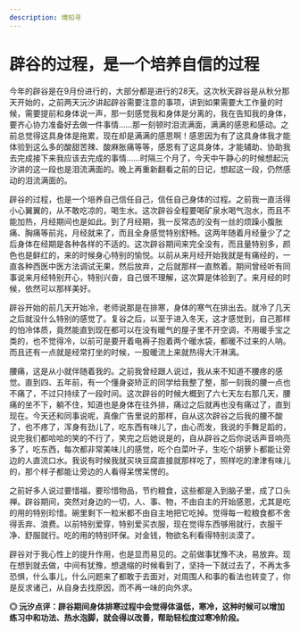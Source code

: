 ```yaml
---
description: 境知寻
---
```


# 辟谷的过程，是一个培养自信的过程

今年的辟谷是在9月份进行的，大部分都是进行的28天。这次秋天辟谷是从秋分那天开始的，之前两天沅汐讲起辟谷需要注意的事项，讲到如果需要大工作量的时候，需要提前和身体说一声，那一刻感觉我和身体是分离的，我在告知我的身体，要齐心协力准备好去做一件事情……那一刻顿时泪流满面，满满的感恩和感动。之前总觉得这具身体是拖累，现在却是满满的感恩啊！感恩因为有了这具身体我才能体验到这么多的酸甜苦辣、酸麻胀痛等等，感恩有了这具身体，才能辅助、协助我去完成接下来我应该去完成的事情……时隔三个月了，今天中午静心的时候想起沅汐讲的这一段也是泪流满面的。晚上再重新翻看之前的日记，想起这一段，仍然感动的泪流满面的。

辟谷的过程，也是一个培养自己信任自己，信任自己身体的过程。之前我一直活得小心翼翼的，从不敢吃凉的，喝生水。这次辟谷全程要喝矿泉水喝气泡水，而且不能加热，月经期间也是如此。到了月经期，我一反常态的没有一丝的烦躁小腹胀痛、胸痛等前兆，月经就来了，而且全身感觉特别舒畅。这两年随着月经量少了之后身体在经期是各种各样的不适的。这次辟谷期间来完全没有，而且量特别多，颜色也是鲜红的，来的时候身心特别的愉悦。以前从来月经开始我就是有痛经的，一直各种西医中医方法调试无果，然后放弃，之后就那样一直熬着。期间曾经听有同事说来月经特别开心，特别兴奋，自己很不理解，这次算是体验到了。来月经的时候，依然可以那样美好。

辟谷开始的前几天开始冷，老师说那是在排寒，身体的寒气在排出去。就冷了几天之后就没什么特别的感觉了。复谷之后，以至于进入冬天，这才感觉到，自己那样的怕冷体质，竟然能直到现在都可以在没有暖气的屋子里不开空调，不用暖手宝之类的，也不觉得冷，以前可是要开着电褥子抱着两个暖水袋，都暖不过来的人呐。而且还有一点就是经常打坐的时候，一股暖流上来就热得大汗淋漓。

腰痛，这是从小就伴随着我的。之前我曾经跟人说过，我从来不知道不腰疼的感觉。直到四、五年前，有一个懂身姿矫正的同学给我整了整，那一刻我的腰一点也不痛了，不过只持续了一段时间。这次辟谷的时候大概到了六七天左右那几天，腰痛的坐不下，躺不住，知道也是身体在往外排，痛过之后就再也没有痛过了，直到现在。今天还和同事说呢，真像广告里说的那样，自从这次辟谷之后我的腰不酸了，也不疼了，浑身有劲儿了，吃东西有味儿了，由心而发，我说的手舞足蹈的，说完我们都哈哈的笑的不行了，笑完之后她说是的，自从辟谷之后你说话声音响亮多了，吃东西，每次都非常美味儿的感觉，吃个白菜叶子，生吃个胡萝卜都能让旁边的人直流口水。我说有时候我就买块豆腐直接就那样吃了，照样吃的津津有味儿的，那个样子都能让旁边的人看得呆愣呆愣的。

之前好多人说过要惜福，要珍惜物品，节约粮食，这些都是入到脑子里，成了口头禅。辟谷期间，突然对身边的一切，人、事、物，不由自主的开始感恩，尤其是吃的用的特别珍惜。碗里剩下一粒米都不由自主地把它吃掉。觉得每一粒粮食都不舍得丢弃、浪费。以前特别爱穿，特别爱买衣服，现在觉得东西够用就行，衣服干净、舒服就行。吃的用的特别环保。对金钱，物欲名利看得特别淡漠了。

辟谷对于我心性上的提升作用，也是显而易见的。之前做事犹豫不决，易放弃。现在想到就去做，中间有犹豫，想退缩的时候看到了，坚持一下就过去了，不再太多恐惧，什么事儿，什么问题来了都敢于去面对，对周围人和事的看法也转变了，你是反求诸己，从自身去找原因，而不再一味的向外求。

**◎ 沅汐点评：辟谷期间身体排寒过程中会觉得体温低，寒冷，这种时候可以增加练习中和功法、热水泡脚，就会得以改善，帮助轻松度过寒冷阶段。**

